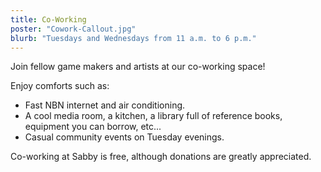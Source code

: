 ```yaml
---
title: Co-Working
poster: "Cowork-Callout.jpg"
blurb: "Tuesdays and Wednesdays from 11 a.m. to 6 p.m."
---
```


Join fellow game makers and artists at our co-working space!

Enjoy comforts such as:
- Fast NBN internet and air conditioning.
- A cool media room, a kitchen, a library full of reference books, equipment you can borrow, etc...
- Casual community events on Tuesday evenings.

Co-working at Sabby is free, although donations are greatly appreciated.